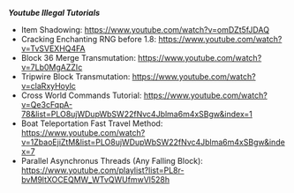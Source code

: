 ***Youtube Illegal Tutorials***
- Item Shadowing: https://www.youtube.com/watch?v=omDZt5fJDAQ
- Cracking Enchanting RNG before 1.8: https://www.youtube.com/watch?v=TvSVEXHQ4FA
- Block 36 Merge Transmutation: https://www.youtube.com/watch?v=7Lb0MgAZZIc
- Tripwire Block Transmutation: https://www.youtube.com/watch?v=claRxyHoylc
- Cross World Commands Tutorial: https://www.youtube.com/watch?v=Qe3cFqpA-78&list=PLO8ujWDupWbSW22fNvc4Jblma6m4xSBgw&index=1
- Boat Teleportation Fast Travel Method: https://www.youtube.com/watch?v=1ZbaoEjiZtM&list=PLO8ujWDupWbSW22fNvc4Jblma6m4xSBgw&index=7
- Parallel Asynchronus Threads (Any Falling Block): https://www.youtube.com/playlist?list=PL8r-bvM9ltXOCEQMW_WTvQWUfmwVl528h
